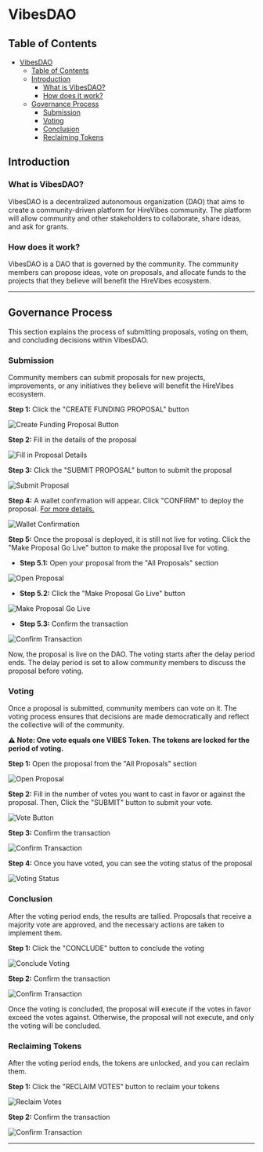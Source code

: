 # VibesDAO 

## Table of Contents
- [VibesDAO](#vibesdao)
  - [Table of Contents](#table-of-contents)
  - [Introduction](#introduction)
    - [What is VibesDAO?](#what-is-vibesdao)
    - [How does it work?](#how-does-it-work)
  - [Governance Process](#governance-process)
    - [Submission](#submission)
    - [Voting](#voting)
    - [Conclusion](#conclusion)
    - [Reclaiming Tokens](#reclaiming-tokens)
## Introduction

### What is VibesDAO?

VibesDAO is a decentralized autonomous organization (DAO) that aims to create a community-driven platform for HireVibes community. The platform will allow community and other stakeholders to collaborate, share ideas, and ask for grants.

### How does it work?

VibesDAO is a DAO that is governed by the community. The community members can propose ideas, vote on proposals, and allocate funds to the projects that they believe will benefit the HireVibes ecosystem.

---

## Governance Process

This section explains the process of submitting proposals, voting on them, and concluding decisions within VibesDAO.

### Submission

Community members can submit proposals for new projects, improvements, or any initiatives they believe will benefit the HireVibes ecosystem.

**Step 1:** Click the "CREATE FUNDING PROPOSAL" button

![Create Funding Proposal Button](/imgs/governance_process/1.png)

**Step 2:** Fill in the details of the proposal

![Fill in Proposal Details](/imgs/governance_process/2.png)

**Step 3:** Click the "SUBMIT PROPOSAL" button to submit the proposal

![Submit Proposal](/imgs/governance_process/3.png)

**Step 4:** A wallet confirmation will appear. Click "CONFIRM" to deploy the proposal. [For more details.](/clarity/README.md)

![Wallet Confirmation](/imgs/governance_process/4.png)

**Step 5:** Once the proposal is deployed, it is still not live for voting. Click the "Make Proposal Go Live" button to make the proposal live for voting.

  - **Step 5.1:** Open your proposal from the "All Proposals" section
  
  ![Open Proposal](/imgs/governance_process/5.1.png)

  - **Step 5.2:** Click the "Make Proposal Go Live" button
  
  ![Make Proposal Go Live](/imgs/governance_process/5.2.png)

  - **Step 5.3:** Confirm the transaction
  
  ![Confirm Transaction](/imgs/governance_process/5.3.png)

Now, the proposal is live on the DAO. The voting starts after the delay period ends. The delay period is set to allow community members to discuss the proposal before voting.

### Voting

Once a proposal is submitted, community members can vote on it. The voting process ensures that decisions are made democratically and reflect the collective will of the community.

**⚠️ Note: One vote equals one VIBES Token. The tokens are locked for the period of voting.**

**Step 1:** Open the proposal from the "All Proposals" section

![Open Proposal](/imgs/governance_process/5.1.png)

**Step 2:** Fill in the number of votes you want to cast in favor or against the proposal. Then, Click the "SUBMIT" button to submit your vote.

![Vote Button](/imgs/governance_process/6.png)

**Step 3:** Confirm the transaction

![Confirm Transaction](/imgs/governance_process/7.png)

**Step 4:** Once you have voted, you can see the voting status of the proposal

![Voting Status](/imgs/governance_process/8.png)

### Conclusion

After the voting period ends, the results are tallied. Proposals that receive a majority vote are approved, and the necessary actions are taken to implement them.

**Step 1:** Click the "CONCLUDE" button to conclude the voting

![Conclude Voting](/imgs/governance_process/9.png)

**Step 2:** Confirm the transaction

![Confirm Transaction](/imgs/governance_process/10.png)

Once the voting is concluded, the proposal will execute if the votes in favor exceed the votes against. Otherwise, the proposal will not execute, and only the voting will be concluded.

### Reclaiming Tokens

After the voting period ends, the tokens are unlocked, and you can reclaim them.

**Step 1:** Click the "RECLAIM VOTES" button to reclaim your tokens

![Reclaim Votes](/imgs/governance_process/11.png)

**Step 2:** Confirm the transaction

![Confirm Transaction](/imgs/governance_process/12.png)

---

